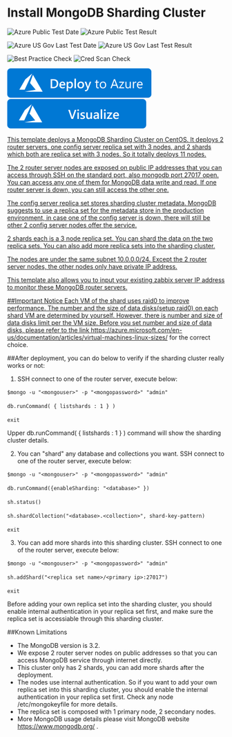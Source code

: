 # Install MongoDB Sharding Cluster

![Azure Public Test Date](https://azurequickstartsservice.blob.core.windows.net/badges/mongodb-sharding-centos/PublicLastTestDate.svg)
![Azure Public Test Result](https://azurequickstartsservice.blob.core.windows.net/badges/mongodb-sharding-centos/PublicDeployment.svg)

![Azure US Gov Last Test Date](https://azurequickstartsservice.blob.core.windows.net/badges/mongodb-sharding-centos/FairfaxLastTestDate.svg)
![Azure US Gov Last Test Result](https://azurequickstartsservice.blob.core.windows.net/badges/mongodb-sharding-centos/FairfaxDeployment.svg)

![Best Practice Check](https://azurequickstartsservice.blob.core.windows.net/badges/mongodb-sharding-centos/BestPracticeResult.svg)
![Cred Scan Check](https://azurequickstartsservice.blob.core.windows.net/badges/mongodb-sharding-centos/CredScanResult.svg)

[![Deploy To Azure](https://raw.githubusercontent.com/Azure/azure-quickstart-templates/master/1-CONTRIBUTION-GUIDE/images/deploytoazure.svg?sanitize=true)]("https://portal.azure.com/#create/Microsoft.Template/uri/https%3A%2F%2Fraw.githubusercontent.com%2FAzure%2Fazure-quickstart-templates%2Fmaster%2Fmongodb-sharding-centos%2Fazuredeploy.json")
[![Visualize](https://raw.githubusercontent.com/Azure/azure-quickstart-templates/master/1-CONTRIBUTION-GUIDE/images/visualizebutton.svg?sanitize=true)]("http://armviz.io/#/?load=https%3A%2F%2Fraw.githubusercontent.com%2FAzure%2Fazure-quickstart-templates%2Fmaster%2Fmongodb-sharding-centos%2Fazuredeploy.json")

<a href="
http://armviz.io/#/?load=https%3A%2F%2Fraw.githubusercontent.com%2FAzure%2Fazure-quickstart-templates%2Fmaster%2Fmongodb-sharding-centos%2Fazuredeploy.json" target="_blank">

This template deploys a MongoDB Sharding Cluster on CentOS. It deploys 2 router
servers, one config server replica set with 3 nodes, and 2 shards which both are
replica set with 3 nodes. So it totally deploys 11 nodes.

The 2 router server nodes are exposed on public IP addresses that you can access
through SSH on the standard port, also mongodb port 27017 open. You can access
any one of them for MongoDB data write and read. If one router server is down,
you can still access the other one.

The config server replica set stores sharding cluster metadata. MongoDB suggests
to use a replica set for the metadata store in the production environment, in
case one of the config server is down, there will still be other 2 config server
nodes offer the service.

2 shards each is a 3 node replica set. You can shard the data on the two replica
sets. You can also add more replica sets into the sharding cluster.

The nodes are under the same subnet 10.0.0.0/24. Except the 2 router server
nodes, the other nodes only have private IP address.

This template also allows you to input your existing zabbix server IP address to
monitor these MongoDB router servers.

##Important Notice Each VM of the shard uses raid0 to improve performance. The
number and the size of data disks(setup raid0) on each shard VM are determined
by yourself. However, there is number and size of data disks limit per the VM
size. Before you set number and size of data disks, please refer to the link
https://azure.microsoft.com/en-us/documentation/articles/virtual-machines-linux-sizes/
for the correct choice.

##After deployment, you can do below to verify if the sharding cluster really
works or not:

1. SSH connect to one of the router server, execute below:

```
$mongo -u "<mongouser>" -p "<mongopassword>" "admin"

db.runCommand( { listshards : 1 } )

exit
```

Upper db.runCommand( { listshards : 1 } ) command will show the sharding cluster
details.

2. You can "shard" any database and collections you want. SSH connect to one of
   the router server, execute below:

```
$mongo -u "<mongouser>" -p "<mongopassword>" "admin"

db.runCommand({enableSharding: "<database>" })

sh.status()

sh.shardCollection("<database>.<collection>", shard-key-pattern)

exit
```

3. You can add more shards into this sharding cluster. SSH connect to one of the
   router server, execute below:

```
$mongo -u "<mongouser>" -p "<mongopassword>" "admin"

sh.addShard("<replica set name>/<primary ip>:27017")

exit
```

Before adding your own replica set into the sharding cluster, you should enable
internal authentication in your replica set first, and make sure the replica set
is accessiable through this sharding cluster.

##Known Limitations

- The MongoDB version is 3.2.
- We expose 2 router server nodes on public addresses so that you can access
  MongoDB service through internet directly.
- This cluster only has 2 shards, you can add more shards after the deployment.
- The nodes use internal authentication. So if you want to add your own replica
  set into this sharding cluster, you should enable the internal authentication
  in your replica set first. Check any node /etc/mongokeyfile for more details.
- The replica set is composed with 1 primary node, 2 secondary nodes.
- More MongoDB usage details please visit MongoDB website
  https://www.mongodb.org/ .
